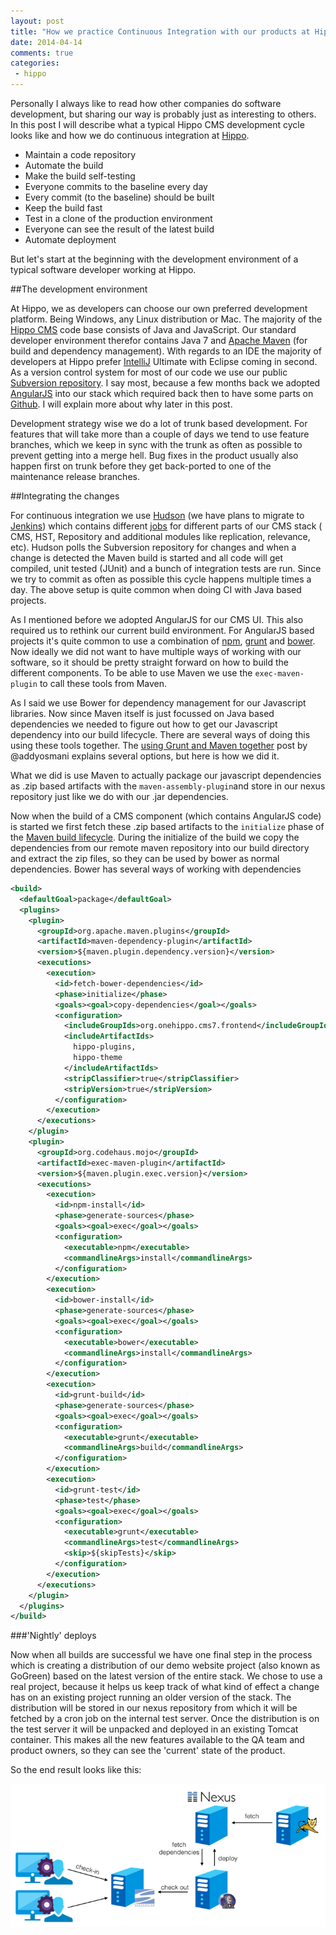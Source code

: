 ```yaml
---
layout: post
title: "How we practice Continuous Integration with our products at Hippo"
date: 2014-04-14
comments: true
categories:
 - hippo
---
```


Personally I always like to read how other companies do software development, but sharing our way is probably just as interesting to others.
In this post I will describe what a typical  Hippo CMS development cycle looks like and how we do continuous integration at <a href="http://www.onehippo.com/" target="_blank">Hippo</a>.

+ Maintain a code repository
+ Automate the build
+ Make the build self-testing
+ Everyone commits to the baseline every day
+ Every commit (to the baseline) should be built
+ Keep the build fast
+ Test in a clone of the production environment
+ Everyone can see the result of the latest build
+ Automate deployment

But let's start at the beginning with the development environment of a typical software developer working at Hippo.

##The development environment

At Hippo, we as developers can choose our own preferred development platform. Being Windows, any Linux distribution or Mac.
The majority of the <a href="http://www.onehippo.org/" target="_blank">Hippo CMS</a> code base consists of Java and JavaScript.
Our standard developer environment therefor contains Java 7 and <a href="http://maven.apache.org/" target="_blank">Apache Maven</a> (for build and dependency management).
With regards to an IDE the majority of developers at Hippo prefer <a href="http://www.jetbrains.com/idea/" target="_blank">IntelliJ</a> Ultimate with Eclipse coming in second.
As a version control system for most of our code we use our public <a href="http://svn.onehippo.org/repos/hippo/hippo-cms7/" target="_blank">Subversion repository</a>.
I say most, because a few months back we adopted <a href="http://angularjs.org/" target="_blank">AngularJS</a> into our stack which required back then to have some parts on <a href="http://www.github.com/" target="_blank">Github</a>.
I will explain more about why later in this post.

Development strategy wise we do a lot of trunk based development. For features that will take more than a couple of days we tend to use feature branches, which we keep in sync with the trunk as often as possible to prevent getting into a merge hell.
Bug fixes in the product usually also happen first on trunk before they get back-ported to one of the maintenance release branches.

##Integrating the changes

For continuous integration we use <a href="http://hudson-ci.org/" target="_blank">Hudson</a> (we have plans to migrate to <a href="http://jenkins-ci.org/" target="_blank">Jenkins</a>) which contains different <a href="https://builds.onehippo.org/" target="_blank">jobs</a> for different parts of our CMS stack ( CMS, HST, Repository and additional modules like replication, relevance, etc).
Hudson polls the Subversion repository for changes and when a change is detected the Maven build is started and all code will get compiled, unit tested (JUnit) and a bunch of integration tests are run.
Since we try to commit as often as possible this cycle happens multiple times a day. The above setup is quite common when doing CI with Java based projects.

As I mentioned before we adopted AngularJS for our CMS UI. This also required us to rethink our current build environment. For AngularJS based projects it's quite common to use a combination of [npm](https://www.npmjs.org/), [grunt](http://gruntjs.com/) and [bower](http://bower.io/). Now ideally we did not want to have multiple ways of working with our software, so it should be pretty straight forward on how to build the different components.
To be able to use Maven we use the ```exec-maven-plugin``` to call these tools from Maven.

As I said we use Bower for dependency management for our Javascript libraries. Now since Maven itself is just focussed on Java based dependencies we needed to figure out how to get our Javascript dependency into our build lifecycle. There are several ways of doing this using these tools together. The [using Grunt and Maven together](http://addyosmani.com/blog/making-maven-grunt/) post by @addyosmani explains several options, but here is how we did it.

What we did is use Maven to actually package our javascript dependencies as .zip based artifacts with the ```maven-assembly-plugin```and store in our nexus repository just like we do with our .jar dependencies.

Now when the build of a CMS component (which contains AngularJS code) is started we first fetch these .zip based artifacts to the ```initialize``` phase of the [Maven build lifecycle](http://maven.apache.org/guides/introduction/introduction-to-the-lifecycle.html#Lifecycle_Reference). During the initialize of the build we copy the dependencies from our remote maven repository into our build directory and extract the zip files, so they can be used by bower as normal dependencies. Bower has several ways of working with dependencies



``` xml
<build>
  <defaultGoal>package</defaultGoal>
  <plugins>
    <plugin>
      <groupId>org.apache.maven.plugins</groupId>
      <artifactId>maven-dependency-plugin</artifactId>
      <version>${maven.plugin.dependency.version}</version>
      <executions>
        <execution>
          <id>fetch-bower-dependencies</id>
          <phase>initialize</phase>
          <goals><goal>copy-dependencies</goal></goals>
          <configuration>
            <includeGroupIds>org.onehippo.cms7.frontend</includeGroupIds>
            <includeArtifactIds>
              hippo-plugins,
              hippo-theme
            </includeArtifactIds>
            <stripClassifier>true</stripClassifier>
            <stripVersion>true</stripVersion>
          </configuration>
        </execution>
      </executions>
    </plugin>
    <plugin>
      <groupId>org.codehaus.mojo</groupId>
      <artifactId>exec-maven-plugin</artifactId>
      <version>${maven.plugin.exec.version}</version>
      <executions>
        <execution>
          <id>npm-install</id>
          <phase>generate-sources</phase>
          <goals><goal>exec</goal></goals>
          <configuration>
            <executable>npm</executable>
            <commandlineArgs>install</commandlineArgs>
          </configuration>
        </execution>
        <execution>
          <id>bower-install</id>
          <phase>generate-sources</phase>
          <goals><goal>exec</goal></goals>
          <configuration>
            <executable>bower</executable>
            <commandlineArgs>install</commandlineArgs>
          </configuration>
        </execution>
        <execution>
          <id>grunt-build</id>
          <phase>generate-sources</phase>
          <goals><goal>exec</goal></goals>
          <configuration>
            <executable>grunt</executable>
            <commandlineArgs>build</commandlineArgs>
          </configuration>
        </execution>
        <execution>
          <id>grunt-test</id>
          <phase>test</phase>
          <goals><goal>exec</goal></goals>
          <configuration>
            <executable>grunt</executable>
            <commandlineArgs>test</commandlineArgs>
            <skip>${skipTests}</skip>
          </configuration>
        </execution>
      </executions>
    </plugin>
  </plugins>
</build>
```

###'Nightly' deploys

Now when all builds are successful we have one final step in the process which is creating a distribution of our demo website project (also known as GoGreen) based on the latest version of the entire stack.
We chose to use a real project, because it helps us keep track of what kind of effect a change has on an existing project running an older version of the stack.
The distribution will be stored in our nexus repository from which it will be fetched by a cron job on the internal test server.
Once the distribution is on the test server it will be unpacked and deployed in an existing Tomcat container.
This makes all the new features available to the QA team and product owners, so they can see the 'current' state of the product.

So the end result looks like this:

![CI at Hippo](/assets/ci-at-hippo-small.png)
